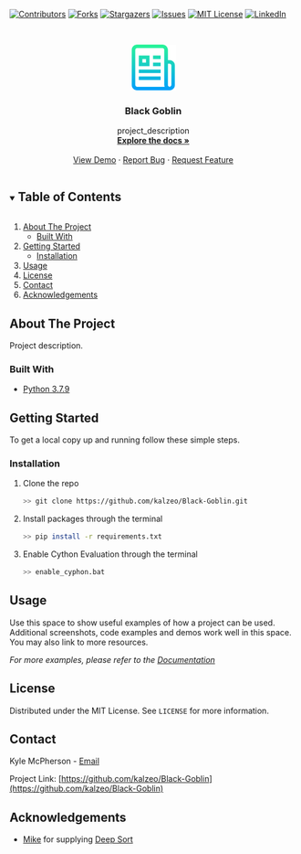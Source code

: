 <!--
*** Thanks for checking out the Best-README-Template. If you have a suggestion
*** that would make this better, please fork the repo and create a pull request
*** or simply open an issue with the tag "enhancement".
*** Thanks again! Now go create something AMAZING! :D
***
***
***
*** To avoid retyping too much info. Do a search and replace for the following:
*** github_username, repo_name, twitter_handle, email, project_title, project_description
-->



<!-- PROJECT SHIELDS -->
<!--
*** I'm using markdown "reference style" links for readability.
*** Reference links are enclosed in brackets [ ] instead of parentheses ( ).
*** See the bottom of this document for the declaration of the reference variables
*** for contributors-url, forks-url, etc. This is an optional, concise syntax you may use.
*** https://www.markdownguide.org/basic-syntax/#reference-style-links
-->
[![Contributors][contributors-shield]][contributors-url]
[![Forks][forks-shield]][forks-url]
[![Stargazers][stars-shield]][stars-url]
[![Issues][issues-shield]][issues-url]
[![MIT License][license-shield]][license-url]
[![LinkedIn][linkedin-shield]][linkedin-url]



<!-- PROJECT LOGO -->
<br />
<p align="center">
  <a href="https://github.com/kalzeo/Black-Goblin">
    <img src="images/logo.png" alt="Logo" width="80" height="80">
  </a>

  <h3 align="center">Black Goblin</h3>

  <p align="center">
    project_description
    <br />
    <a href="https://github.com/kalzeo/Black-Goblin"><strong>Explore the docs »</strong></a>
    <br />
    <br />
    <a href="https://github.com/kalzeo/Black-Goblin">View Demo</a>
    ·
    <a href="https://github.com/kalzeo/Black-Goblin/issues">Report Bug</a>
    ·
    <a href="https://github.com/kalzeo/Black-Goblin/issues">Request Feature</a>
  </p>
</p>



<!-- TABLE OF CONTENTS -->
<details open="open">
  <summary><h2 style="display: inline-block">Table of Contents</h2></summary>
  <ol>
    <li>
      <a href="#about-the-project">About The Project</a>
      <ul>
        <li><a href="#built-with">Built With</a></li>
      </ul>
    </li>
    <li>
      <a href="#getting-started">Getting Started</a>
      <ul>
        <li><a href="#installation">Installation</a></li>
      </ul>
    </li>
    <li><a href="#usage">Usage</a></li>
    <li><a href="#license">License</a></li>
    <li><a href="#contact">Contact</a></li>
    <li><a href="#acknowledgements">Acknowledgements</a></li>
  </ol>
</details>



<!-- ABOUT THE PROJECT -->
## About The Project

Project description.

### Built With

* [Python 3.7.9](https://www.python.org/downloads/release/python-379/)



<!-- GETTING STARTED -->
## Getting Started

To get a local copy up and running follow these simple steps.

### Installation

1. Clone the repo
   ```sh
   >> git clone https://github.com/kalzeo/Black-Goblin.git
   ```
2. Install packages through the terminal
   ```sh
   >> pip install -r requirements.txt
   ```
   
3. Enable Cython Evaluation through the terminal
   ```sh
   >> enable_cyphon.bat
   ```



<!-- USAGE EXAMPLES -->
## Usage

Use this space to show useful examples of how a project can be used. Additional screenshots, code examples and demos work well in this space. You may also link to more resources.

_For more examples, please refer to the [Documentation](https://example.com)_


<!-- LICENSE -->
## License

Distributed under the MIT License. See `LICENSE` for more information.



<!-- CONTACT -->
## Contact

Kyle McPherson - [Email](mailto:k.mcpherson13@rgu.ac.uk)

Project Link: [https://github.com/kalzeo/Black-Goblin](https://github.com/kalzeo/Black-Goblin)



<!-- ACKNOWLEDGEMENTS -->
## Acknowledgements

* [Mike](https://github.com/mikel-brostrom) for supplying [Deep Sort](https://github.com/mikel-brostrom/Yolov5_DeepSort_Pytorch)





<!-- MARKDOWN LINKS & IMAGES -->
<!-- https://www.markdownguide.org/basic-syntax/#reference-style-links -->
[contributors-shield]: https://img.shields.io/github/contributors/kalzeo/repo.svg?style=for-the-badge
[contributors-url]: https://github.com/kalzeo/Black-Goblin/graphs/contributors
[forks-shield]: https://img.shields.io/github/forks/kalzeo/repo.svg?style=for-the-badge
[forks-url]: https://github.com/kalzeo/Black-Goblin/network/members
[stars-shield]: https://img.shields.io/github/stars/kalzeo/repo.svg?style=for-the-badge
[stars-url]: https://github.com/kalzeo/Black-Goblin/stargazers
[issues-shield]: https://img.shields.io/github/issues/kalzeo/repo.svg?style=for-the-badge
[issues-url]: https://github.com/kalzeo/Black-Goblin/issues
[license-shield]: https://img.shields.io/github/license/kalzeo/repo.svg?style=for-the-badge
[license-url]: https://github.com/kalzeo/Black-Goblin/blob/master/LICENSE.txt
[linkedin-shield]: https://img.shields.io/badge/-LinkedIn-black.svg?style=for-the-badge&logo=linkedin&colorB=555
[linkedin-url]: https://linkedin.com/in/kalzeo
